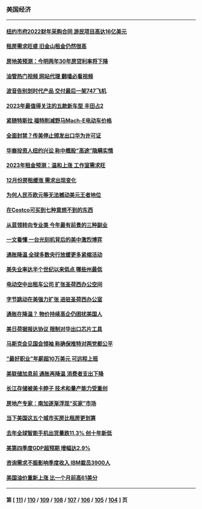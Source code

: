 ### 美国经济
---
#### [纽约市府2022财年采购合同 游民项目高达16亿美元](../../pages/ncid1078158/n13919751.md?02012045) 
#### [租房需求旺盛 旧金山租金仍然很高](../../pages/ncid1078158/n13919816.md?02012045) 
#### [房地美预测：今明两年30年房贷利率将下降](../../pages/ncid1078158/n13919713.md?02012045) 
#### [油管热门视频 网站代理 翻墙必看视频](http://138.2.39.72:81/youtube.html?epic-marker?02012045)
#### [波音告别划时代产品 交付最后一架747飞机](../../pages/ncid1078158/n13919622.md?02012045) 
#### [2023年最值得关注的五款新车型 丰田占2](../../pages/ncid1078158/n13912685.md?02012045) 
#### [紧随特斯拉 福特削减野马Mach-E电动车价格](../../pages/ncid1078158/n13919014.md?02012045) 
#### [全面封禁？传美停止颁发出口华为许可证](../../pages/ncid1078158/n13918976.md?02012045) 
#### [华裔投资人纽约兴讼 称中概股“高途”隐瞒实情](../../pages/ncid1078158/n13918279.md?02012045) 
#### [2023年租金预测：温和上涨 工作室需求旺](../../pages/ncid1078158/n13918321.md?02012045) 
#### [12月份房租缓涨 需求出现变化](../../pages/ncid1078158/n13918128.md?02012045) 
#### [为何人民币欧元等无法撼动美元王者地位](../../pages/ncid1078158/n13917579.md?02012045) 
#### [在Costco可买到七种意想不到的东西](../../pages/ncid1078158/n13914456.md?02012045) 
#### [从蓝领转向专业类 今年最有前景的三种副业](../../pages/ncid1078158/n13911504.md?02012045) 
#### [一文看懂 一台光刻机背后的美中激烈博弈](../../pages/ncid1078158/n13916976.md?02012045) 
#### [通胀降温 全球多数央行放缓更多紧缩活动](../../pages/ncid1078158/n13917363.md?02012045) 
#### [美失业率达半个世纪以来低点 哪些州最低](../../pages/ncid1078158/n13917343.md?02012045) 
#### [电动空中出租车公司 扩张圣荷西办公空间](../../pages/ncid1078158/n13917058.md?02012045) 
#### [字节跳动在美强力扩张  进驻圣荷西办公室](../../pages/ncid1078158/n13917047.md?02012045) 
#### [通胀在降温？ 物价持续高企仍困扰美国人](../../pages/ncid1078158/n13916949.md?02012045) 
#### [美日荷据报达协议 限制对华出口芯片工具](../../pages/ncid1078158/n13916908.md?02012045) 
#### [马斯克会见国会领袖 称确保推特对两党都公平](../../pages/ncid1078158/n13916895.md?02012045) 
#### [“最好职业”年薪超10万美元 可远程上班](../../pages/ncid1078158/n13916850.md?02012045) 
#### [美联储加息前 通胀再降温 消费者支出下降](../../pages/ncid1078158/n13916815.md?02012045) 
#### [长江存储被美卡脖子 技术和量产能力受重创](../../pages/ncid1078158/n13916234.md?02012045) 
#### [房地产专家：南加逐渐浮现“买家”市场](../../pages/ncid1078158/n13916470.md?02012045) 
#### [当下美国这五个城市买房比租房更划算](../../pages/ncid1078158/n13916330.md?02012045) 
#### [去年全球智能手机出货量跌11.3% 创十年新低](../../pages/ncid1078158/n13916325.md?02012045) 
#### [美第四季度GDP超预期 增幅达2.9%](../../pages/ncid1078158/n13916144.md?02012045) 
#### [咨询需求不振影响季度收入 IBM裁员3900人](../../pages/ncid1078158/n13915581.md?02012045) 
#### [美国油价重新上涨 比一个月前高61美分](../../pages/ncid1078158/n13915560.md?02012045) 

---
#### 第 [ [111](./111.md?02012045) / [110](./110.md?02012045) / [109](./109.md?02012045) / [108](./108.md?02012045) / [107](./107.md?02012045) / [106](./106.md?02012045) / [105](./105.md?02012045) / [104](./104.md?02012045) ] 页
